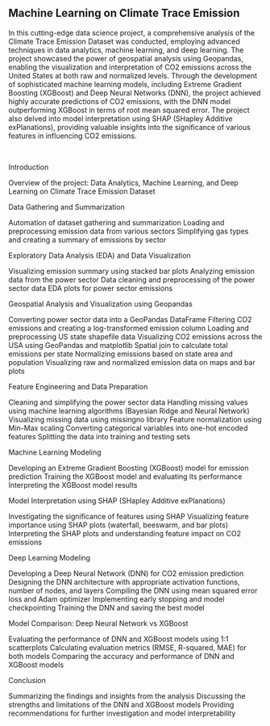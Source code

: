 <h2>Machine Learning on Climate Trace Emission</h2>

In this cutting-edge data science project, a comprehensive analysis of the Climate Trace Emission Dataset was conducted, employing advanced techniques in data analytics, machine learning, and deep learning. The project showcased the power of geospatial analysis using Geopandas, enabling the visualization and interpretation of CO2 emissions across the United States at both raw and normalized levels. Through the development of sophisticated machine learning models, including Extreme Gradient Boosting (XGBoost) and Deep Neural Networks (DNN), the project achieved highly accurate predictions of CO2 emissions, with the DNN model outperforming XGBoost in terms of root mean squared error. The project also delved into model interpretation using SHAP (SHapley Additive exPlanations), providing valuable insights into the significance of various features in influencing CO2 emissions.

<br>

Introduction

Overview of the project: Data Analytics, Machine Learning, and Deep Learning on Climate Trace Emission Dataset


Data Gathering and Summarization

Automation of dataset gathering and summarization
Loading and preprocessing emission data from various sectors
Simplifying gas types and creating a summary of emissions by sector


Exploratory Data Analysis (EDA) and Data Visualization

Visualizing emission summary using stacked bar plots
Analyzing emission data from the power sector
Data cleaning and preprocessing of the power sector data
EDA plots for power sector emissions


Geospatial Analysis and Visualization using Geopandas

Converting power sector data into a GeoPandas DataFrame
Filtering CO2 emissions and creating a log-transformed emission column
Loading and preprocessing US state shapefile data
Visualizing CO2 emissions across the USA using GeoPandas and matplotlib
Spatial join to calculate total emissions per state
Normalizing emissions based on state area and population
Visualizing raw and normalized emission data on maps and bar plots


Feature Engineering and Data Preparation

Cleaning and simplifying the power sector data
Handling missing values using machine learning algorithms (Bayesian Ridge and Neural Network)
Visualizing missing data using missingno library
Feature normalization using Min-Max scaling
Converting categorical variables into one-hot encoded features
Splitting the data into training and testing sets


Machine Learning Modeling

Developing an Extreme Gradient Boosting (XGBoost) model for emission prediction
Training the XGBoost model and evaluating its performance
Interpreting the XGBoost model results


Model Interpretation using SHAP (SHapley Additive exPlanations)

Investigating the significance of features using SHAP
Visualizing feature importance using SHAP plots (waterfall, beeswarm, and bar plots)
Interpreting the SHAP plots and understanding feature impact on CO2 emissions


Deep Learning Modeling

Developing a Deep Neural Network (DNN) for CO2 emission prediction
Designing the DNN architecture with appropriate activation functions, number of nodes, and layers
Compiling the DNN using mean squared error loss and Adam optimizer
Implementing early stopping and model checkpointing
Training the DNN and saving the best model


Model Comparison: Deep Neural Network vs XGBoost

Evaluating the performance of DNN and XGBoost models using 1:1 scatterplots
Calculating evaluation metrics (RMSE, R-squared, MAE) for both models
Comparing the accuracy and performance of DNN and XGBoost models


Conclusion

Summarizing the findings and insights from the analysis
Discussing the strengths and limitations of the DNN and XGBoost models
Providing recommendations for further investigation and model interpretability
